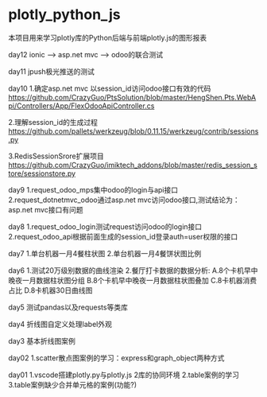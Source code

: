 # plotly_python_js
本项目用来学习plotly库的Python后端与前端plotly.js的图形报表

day12
ionic --> asp.net mvc --> odoo的联合测试

day11
jpush极光推送的测试

day10
1.确定asp.net mvc 以session_id访问odoo接口有效的代码
https://github.com/CrazyGuo/PtsSolution/blob/master/HengShen.Pts.WebApi/Controllers/App/FlexOdooApiController.cs

2.理解session_id的生成过程
https://github.com/pallets/werkzeug/blob/0.11.15/werkzeug/contrib/sessions.py

3.RedisSessionSrore扩展项目
https://github.com/CrazyGuo/imiktech_addons/blob/master/redis_session_store/sessionstore.py


day9
1.request_odoo_mps集中odoo的login与api接口
2.request_dotnetmvc_odoo通过asp.net mvc访问odoo接口,测试结论为：asp.net mvc接口有问题


day8
1.request_odoo_login测试request访问odoo的login接口
2.request_odoo_api根据前面生成的session_id登录auth=user权限的接口

day7
1.单台机器一月4餐柱状图
2.单台机器一月4餐饼状图比例


day6
1.测试20万级别数据的曲线渲染
2.餐厅打卡数据的数据分析:
  A.8个卡机早中晚夜一月数据柱状图分组
  B.8个卡机早中晚夜一月数据柱状图叠加
  C.8卡机器消费占比
  D.8卡机器30日曲线图


day5
测试pandas以及requests等类库

day4
折线图自定义处理label外观

day3
基本折线图案例

day02
1.scatter散点图案例的学习：express和graph_object两种方式

day01
1.vscode搭建plotly.py与plotly.js 2库的协同环境
2.table案例的学习
3.table案例缺少合并单元格的案例(功能?)

